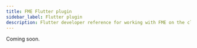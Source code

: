 ```yaml
---
title: FME Flutter plugin
sidebar_label: Flutter plugin
description: Flutter developer reference for working with FME on the client side
---
```

Coming soon.